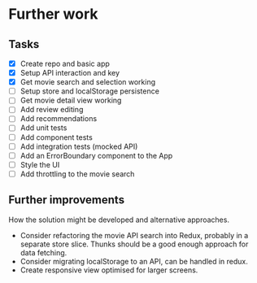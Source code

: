 # Further work

## Tasks

- [x] Create repo and basic app
- [x] Setup API interaction and key
- [x] Get movie search and selection working
- [ ] Setup store and localStorage persistence
- [ ] Get movie detail view working
- [ ] Add review editing
- [ ] Add recommendations
- [ ] Add unit tests
- [ ] Add component tests
- [ ] Add integration tests (mocked API)
- [ ] Add an ErrorBoundary component to the App
- [ ] Style the UI
- [ ] Add throttling to the movie search

## Further improvements

How the solution might be developed and alternative approaches.

- Consider refactoring the movie API search into Redux, probably in a separate store slice. Thunks should be a good enough approach for data fetching.
- Consider migrating localStorage to an API, can be handled in redux.
- Create responsive view optimised for larger screens.
